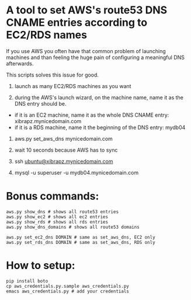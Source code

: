 # A tool to set AWS's route53 DNS CNAME entries according to EC2/RDS names

If you use AWS you often have that common problem of launching machines and than feeling the huge pain of configuring a meaningful DNS afterwards.

This scripts solves this issue for good.


1. launch as many EC2/RDS machines as you want

1. during the AWS's launch wizard, on the machine name, name it as the DNS entry should be.
* if it is an EC2 machine, name it as the whole DNS CNAME entry: xibrapz.mynicedomain.com
* if it is a  RDS machine, name it the beginning of the DNS entry: mydb04

1. aws.py set_aws_dns mynicedomain.com

1. wait 10 seconds because AWS has to sync

1. ssh ubuntu@xibrapz.mynicedomain.com
1. mysql -u superuser -u mydb04.mynicedomain.com


# Bonus commands:

```
aws.py show_dns # shows all route53 entries
aws.py show_ec2 # shows all ec2 entries
aws.py show_rds # shows all rds entries
aws.py show_dns_domains # shows all route53 domains

aws.py set_ec2_dns DOMAIN # same as set_aws_dns, EC2 only
aws.py set_rds_dns DOMAIN # same as set_aws_dns, RDS only

```
# How to setup:
```
pip install boto
cp aws_credentials.py.sample aws_credentials.py
emacs aws_credentials.py # add your credentials
```
